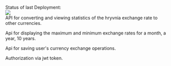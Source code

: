 Status of last Deployment: <br>
<img src="https://github.com/IlyaTroshchynskyi/exchange/workflows/CICD_exchange_api/badge.svg?branch=master"><br>
API for converting and viewing 
statistics of the hryvnia exchange rate to
other currencies.

Api for displaying the maximum and minimum 
exchange rates for a month, a year, 10 years.

Api for saving user's currency exchange operations.

Authorization via jwt token.
